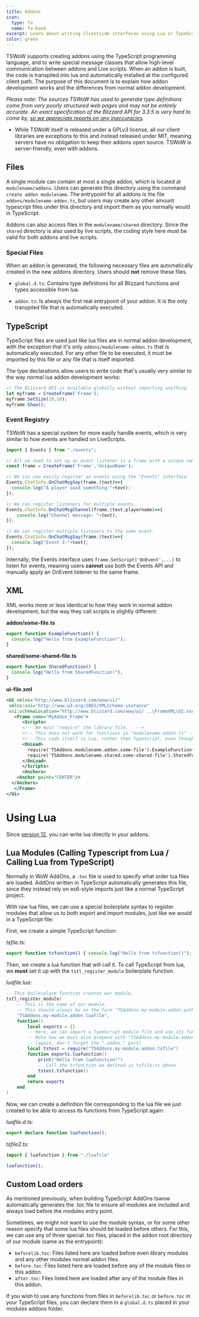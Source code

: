 ```yaml
---
title: Addons
icon:
  type: fa
  name: fa-book
excerpt: Learn about writing clientside interfaces using Lua or TypeScript
color: green
---
```


TSWoW supports creating addons using the TypeScript programming language, and to write special message classes that allow high-level communication between addons and Live scripts.
When an addon is built, the code is transpiled into lua and automatically installed at the configured client path. The purpose of this document is to explain how addon development works
and the differences from normal addon development.

_Please note: The sources TSWoW has used to generate type definitions come from very poorly structured web pages and may not be entirely accurate. An exact specification of the Blizzard API for 3.3.5 is very hard to come by, [so we appreciate reports on any inaccuracies](https://github.com/tswow/tswow/issues/120)._

- <span>While TSWoW itself is released under a GPLv3 license, all our client libraries are exceptions to this and instead released under MIT, meaning servers have no obligation to keep their addons open source. TSWoW is server-friendly, even with addons.</span>

## Files

A single module can contain at most a single addon, which is located at `modulename/addons`. Users can generate this directory using the command `create addon modulename`.
The entrypoint for all addons is the file `addons/modulename-addon.ts`, but users may create any other amount typescript files under this directory and import them as you normally would in TypeScript.

Addons can also access files in the `modulename/shared` directory. Since the `shared` directory is also used by live scripts, the coding style here must be valid for both addons and live scripts.

### Special Files

When an addon is generated, the following necessary files are automatically created in the new addons directory. Users should **not** remove these files.

- `global.d.ts`: Contains type definitions for all Blizzard functions and types accessible from lua.

- `addon.ts`: Is always the first real entrypoint of your addon. It is the only transpiled file that is automatically executed.

## TypeScript

TypeScript files are used just like lua files are in normal addon development, with the exception that it's only `addons/modulename-addon.ts` that is automatically executed.
For any other file to be executed, it must be imported by this file or any file that is itself imported.

The type declarations allow users to write code that's usually very similar to the way normal lua addon development works:

```ts
// The Blizzard API is available globally without importing anything
let myframe = CreateFrame('Frame');
myframe.SetSize(10,10);
myframe.Show();
```

### Event Registry

TSWoW has a special system for more easily handle events, which is very similar to how events are handled on LiveScripts.

```ts
import { Events } from "./events";

// All we need to set up an event listener is a frame with a unique name.
const frame = CreateFrame('Frame','UniqueName');

// We can now easily register an events using the "Events" interface.
Events.ChatInfo.OnChatMsgSay(frame,(text)=>{
  console.log("A player said something:"+text);
});

// We can register listeners for multiple events.
Events.ChatInfo.OnChatMsgChannel(frame,(text,playername)=>{
    console.log("Channel message: "+text);
});

// We can register multiple listeners to the same event.
Events.ChatInfo.OnChatMsgSay(frame,(text)=>{
  console.log("Event 2:"+text);
});
```

Internally, the Events interface uses `frame.SetScript('OnEvent',...)` to listen for events, meaning users **cannot** use both the Events API and manually apply an OnEvent listener to the same frame.

## XML
XML works more or less identical to how they work in normal addon development, but the way they call scripts is slightly different:

**addon/some-file.ts**
```ts
export function ExampleFunction() {
  console.log("Hello from ExampleFunction!");
}
```

**shared/some-shared-file.ts**
```ts
export function SharedFunction() {
  console.log("Hello from SharedFunction!");
}
```

**ui-file.xml**
```xml
<Ui xmlns="http://www.blizzard.com/wow/ui/"
 xmlns:xsi="http://www.w3.org/2001/XMLSchema-instance"
 xsi:schemaLocation="http://www.blizzard.com/wow/ui/ ..\FrameXML\UI.xsd">
   <Frame name="MyAddon_Frame">
      <Scripts>
      <!-- We must "require" the library file.   -->
      <!-- This does not work for functions in "modulename-addon.ts" -->
      <!-- This code itself is Lua, rather than TypeScript, even though it calls a TypeScript function. -->
      <OnLoad>
        require('TSAddons.modulename.addon.some-file').ExampleFunction()
        require('TSAddons.modulename.shared.some-shared-file').SharedFunction()
      </OnLoad>
      </Scripts>
   	  <Anchors>
    <Anchor point="CENTER"/>
  </Anchors>
   </Frame>
</Ui>
```

# Using Lua

Since [version 12](https://github.com/tswow/tswow/releases/tag/v0.12-beta), you can write lua directly in your addons.

## Lua Modules (Calling Typescript from Lua / Calling Lua from TypeScript)

Normally in WoW AddOns, a `.toc` file is used to specify what order lua files are loaded. AddOns written in TypeScript automatically generates this file, since they instead rely on es6-style imports just like a normal TypeScript project.

With raw lua files, we can use a special boilerplate syntax to register modules that allow us to both export and import modules, just like we would in a TypeScript file:

First, we create a simple TypeScript function:

_tsfile.ts:_
```ts
export function tsfunction() { console.log("Hello from tsfunction()"); }
```

Then, we create a lua function that will call it. To call TypeScript from lua, we **must** set it up with the `tstl_register_module` boilerplate function.

_luafile.lua:_
```lua
-- This boilerplate function creates our module.
tstl_register_module(
    -- This is the name of our module.
    -- This should always be on the form "TSAddons.my-module.addon.path.to.my.module" (don't forget the ".addon." part)
    "TSAddons.my-module.addon.luafile",
    function()
        local exports = {}
        -- Here, we can import a TypeScript module file and use its functions.
        -- Note how we must also prepend with "TSAddons.my-module.addon", just like when registering.
        -- (again, don't forget the ".addon." part)
        local tstest = require("TSAddons.my-module.addon.tsfile")
        function exports.luafunction()
            print("Hello from luafunction!")
            -- Call the tsfunction we defined in tsfile.ts above
            tstest.tsfunction()
        end
        return exports
    end
)
```

Now, we can create a definition file corresponding to the lua file we just created to be able to access its functions from TypeScript again:

_luafile.d.ts:_
```ts
export declare function luafunction();
```

_tsfile2.ts:_
```ts
import { luafunction } from "./luafile"

luafunction();

```

## Custom Load orders

As mentioned previously, when building TypeScript AddOns tswow automatically generates the .toc file to ensure all modules are included and always load before the modules entry point.

Sometimes, we might not want to use the module syntax, or for some other reason specify that some lua files should be loaded before others. For this, we can use any of three special .toc files, placed in the addon root directory of our module (same as the entrypoint):

- `beforelib.toc`: Files listed here are loaded before even library modules and any other modules normal addon files.
- `before.toc`: Files listed here are loaded before any of the module files in this addon.
- `after.toc`: Files listed here are loaded after any of the module files in this addon.

If you wish to use any functions from files in `beforelib.toc` or `before.toc` in your TypeScript files, you can declare them in a `global.d.ts` placed in your modules addons folder.
